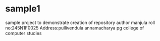 # sample1
sample project to demonstrate creation of repository
author manjula
roll no:245N1F0025
Address:pullivendula
annamacharya pg college of computer studies
